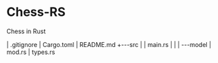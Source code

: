 # Chess-RS
Chess in Rust

|   .gitignore
|   Cargo.toml
|   README.md
+---src
|   |   main.rs
|   |
|   \---model
|           mod.rs
|           types.rs
